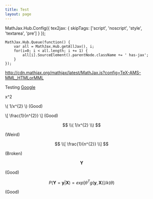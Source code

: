 ```yaml
---
title: Test
layout: page
---
```


<script type="text/javascript"
        src="http://cdn.mathjax.org/mathjax/latest/MathJax.js?config=TeX-AMS-MML_HTMLorMML">

    MathJax.Hub.Config({ styles: {
        ".MathJax": {
            color: "#000000"
        }
    }
    })

</script>


MathJax.Hub.Config({
      tex2jax: {
        skipTags: ['script', 'noscript', 'style', 'textarea', 'pre']
      }
    });
    
    MathJax.Hub.Queue(function() {
        var all = MathJax.Hub.getAllJax(), i;
        for(i=0; i < all.length; i += 1) {
            all[i].SourceElement().parentNode.className += ' has-jax';
        }
    });
    
http://cdn.mathjax.org/mathjax/latest/MathJax.js?config=TeX-AMS-MML_HTMLorMML

Testing [Google](http://google.com)

x^2


\\( 1/x^{2} \\) (Good)

\\[ \frac{1}{n^{2}} \\] (Good)

$$
\\( 1/x^{2} \\)
$$

(Weird)

$$
\\[ \frac{1}{n^{2}} \\]
$$

(Broken)

$$\mathbf{Y}$$

(Good)

$$ 
P(\mathbf{Y} = \mathbf{y}|\mathbf{X}) = exp[{\theta } ^{T} g(\mathbf{y},\mathbf{X})]/k(\theta ) 
$$

(Good)
